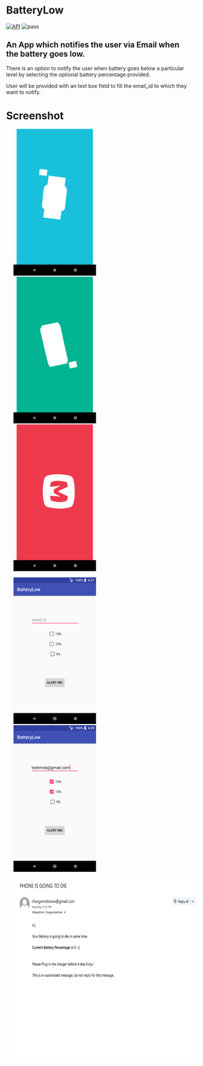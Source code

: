 # BatteryLow

[![API](https://img.shields.io/badge/API-27%2B-brightgreen.svg?style=flat)](https://android-arsenal.com/api?level=27) ![pass](https://img.shields.io/jenkins/s/https/jenkins.qa.ubuntu.com/view/Precise/view/All%20Precise/job/precise-desktop-amd64_default.svg)

## An App which notifies the user via Email when the battery goes low.

There is an option to notify the user when battery goes below a particular level by selecting the optional battery percentage provided. 

User will be provided with an text box field to fill the email_id to which they want to notify.

# Screenshot

<img src="https://github.com/SivagurunathanV/BatteryLow/blob/master/images/Screenshot_1526852091.png?raw=true" height="400" hspace="20" alt="WelcomePage1" />  <img src="https://github.com/SivagurunathanV/BatteryLow/blob/master/images/Screenshot_1526852120.png?raw=true" height="400" hspace="20" alt="WelcomePage2" /> <img src="https://github.com/SivagurunathanV/BatteryLow/blob/master/images/Screenshot_1526852096.png?raw=true" height="400" hspace="20" alt="WelcomePage3" />

<img src="https://github.com/SivagurunathanV/BatteryLow/blob/master/images/Screenshot_1526851666.png?raw=true" height="400" hspace="20" alt="MainActivity" /> <img src="https://github.com/SivagurunathanV/BatteryLow/blob/master/images/Screenshot_1526851774.png?raw=true" height="400" hspace="20" alt="FormSubmission" />


<img src="https://github.com/SivagurunathanV/BatteryLow/blob/master/images/Screen%20Shot%202018-05-20%20at%204.30.01%20PM.png?raw=true" height="500" hspace="20" alt="notifyEmail" />
